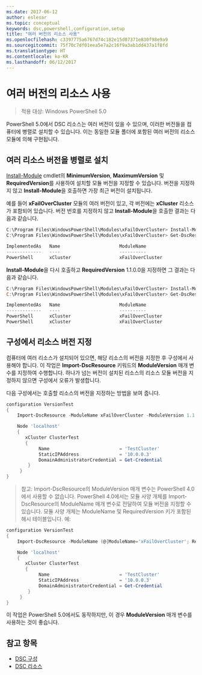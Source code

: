 ```yaml
---
ms.date: 2017-06-12
author: eslesar
ms.topic: conceptual
keywords: dsc,powershell,configuration,setup
title: "여러 버전의 리소스 사용"
ms.openlocfilehash: c3397775a6767d74c182e15d07371e830f98e9a9
ms.sourcegitcommit: 75f70c7df01eea5e7a2c16f9a3ab1dd437a1f8fd
ms.translationtype: HT
ms.contentlocale: ko-KR
ms.lasthandoff: 06/12/2017
---
```

# <a name="using-resources-with-multiple-versions"></a>여러 버전의 리소스 사용

> 적용 대상: Windows PowerShell 5.0

PowerShell 5.0에서 DSC 리소스는 여러 버전이 있을 수 있으며, 이러한 버전들을 컴퓨터에 병렬로 설치할 수 있습니다. 이는 동일한 모듈 폴더에 포함된 여러 버전의 리소스 모듈에 의해 구현됩니다.

## <a name="installing-multiple-resource-versions-side-by-side"></a>여러 리소스 버전을 병렬로 설치

[Install-Module](https://technet.microsoft.com/en-us/library/dn807162.aspx) cmdlet의 **MinimumVersion**, **MaximumVersion** 및 **RequiredVersion**를 사용하여 설치할 모듈 버전을 지정할 수 있습니다. 버전을 지정하지 않고 **Install-Module**을 호출하면 가장 최근 버전이 설치됩니다.

예를 들어 **xFailOverCluster** 모듈의 여러 버전이 있고, 각 버전에는 **xCluster** 리소스가 포함되어 있습니다. 버전 번호를 지정하지 않고 **Install-Module**을 호출한 결과는 다음과 같습니다.

```powershell
C:\Program Files\WindowsPowerShell\Modules\xFailOverCluster> Install-Module xFailOverCluster
C:\Program Files\WindowsPowerShell\Modules\xFailOverCluster> Get-DscResource xCluster

ImplementedAs   Name                      ModuleName                     Version    Properties
-------------   ----                      ----------                     -------    ----------
PowerShell      xCluster                  xFailOverCluster               1.2.0.0    {DomainAdministratorCredential, ...
```

**Install-Module**을 다시 호출하고 **RequiredVersion** 1.1.0.0을 지정하면 그 결과는 다음과 같습니다.

```powershell
C:\Program Files\WindowsPowerShell\Modules\xFailOverCluster> Install-Module xFailOverCluster -RequiredVersion 1.1
C:\Program Files\WindowsPowerShell\Modules\xFailOverCluster> Get-DscResource xCluster

ImplementedAs   Name                      ModuleName                     Version    Properties
-------------   ----                      ----------                     -------    ----------
PowerShell      xCluster                  xFailOverCluster               1.1        {DomainAdministratorCredential, Name, ...
PowerShell      xCluster                  xFailOverCluster               1.2.0.0    {DomainAdministratorCredential, Name, ...
```

## <a name="specifying-a-resource-version-in-a-configuration"></a>구성에서 리소스 버전 지정

컴퓨터에 여러 리소스가 설치되어 있으면, 해당 리소스의 버전을 지정한 후 구성에서 사용해야 합니다. 이 작업은 **Import-DscResource** 키워드의 **ModuleVersion** 매개 변수를 지정하여 수행합니다. 하나가 넘는 버전이 설치된 리소스의 리소스 모듈 버전을 지정하지 않으면 구성에서 오류가 발생합니다.

다음 구성에서는 호출할 리소스의 버전을 지정하는 방법을 보여 줍니다.

```powershell
configuration VersionTest
{
    Import-DscResource -ModuleName xFailOverCluster -ModuleVersion 1.1

    Node 'localhost'
    {
       xCluster ClusterTest
       {
            Name                          = 'TestCluster'
            StaticIPAddress               = '10.0.0.3'
            DomainAdministratorCredential = Get-Credential
        }
     }
}     
```

>참고: Import-DscResource의 ModuleVersion 매개 변수는 PowerShell 4.0에서 사용할 수 없습니다. PowerShell 4.0에서는 모듈 사양 개체를 Import-DscResource의 ModuleName 매개 변수로 전달하여 모듈 버전을 지정할 수 있습니다. 모듈 사양 개체는 ModuleName 및 RequiredVersion 키가 포함된 해시 테이블입니다. 예:

```powershell
configuration VersionTest
{
    Import-DscResource -ModuleName (@{ModuleName='xFailOverCluster'; RequiredVersion='1.1'} )

    Node 'localhost'
    {
       xCluster ClusterTest
       {
            Name                          = 'TestCluster'
            StaticIPAddress               = '10.0.0.3'
            DomainAdministratorCredential = Get-Credential
        }
     }
}     
```

이 작업은 PowerShell 5.0에서도 동작하지만, 이 경우 **ModuleVersion** 매개 변수를 사용하는 것이 좋습니다.

## <a name="see-also"></a>참고 항목
* [DSC 구성](configurations.md)
* [DSC 리소스](resources.md)

